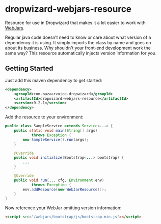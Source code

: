 dropwizard-webjars-resource
===========================

Resource for use in Dropwizard that makes it a lot easier to work with [WebJars](http://www.webjars.org).

Regular java code doesn't need to know or care about what version of a dependency it is using. It simply imports the
class by name and goes on about its business. Why shouldn't your front-end development work the same way? This resource
automatically injects version information for you.

Getting Started
---------------

Just add this maven dependency to get started:
```xml
<dependency>
    <groupId>com.bazaarvoice.dropwizard</groupId>
    <artifactId>dropwizard-webjars-resource</artifactId>
    <version>0.2.1</version>
</dependency>
```

Add the resource to your environment:
```java
public class SampleService extends Service<...> {
    public static void main(String[] args)
            throws Exception {
        new SampleService().run(args);
    }

    @Override
    public void initialize(Bootstrap<...> bootstrap) {
        ...
    }

    @Override
    public void run(... cfg, Environment env)
            throws Exception {
        env.addResource(new WebJarResource());
    }
}
```

Now reference your WebJar omitting version information:
```html
<script src="/webjars/bootstrap/js/bootstrap.min.js"></script>
```
